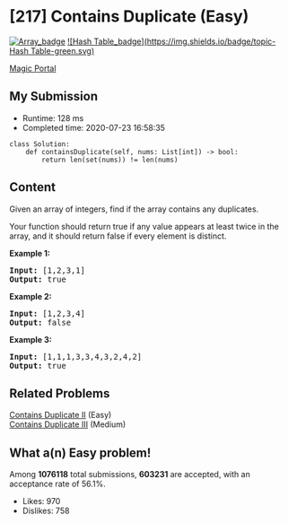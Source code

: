 # [217] Contains Duplicate (Easy)

[![Array_badge](https://img.shields.io/badge/topic-Array-green.svg)](https://leetcode.com/problems/contains-duplicate/)  [![Hash Table_badge](https://img.shields.io/badge/topic-Hash Table-green.svg)](https://leetcode.com/problems/contains-duplicate/) 

[Magic Portal](https://leetcode.com/problems/contains-duplicate/)

## My Submission

- Runtime: 128 ms
- Completed time: 2020-07-23 16:58:35

```python3
class Solution:
    def containsDuplicate(self, nums: List[int]) -> bool:
        return len(set(nums)) != len(nums)
```

## Content
<p>Given an array of integers, find if the array contains any duplicates.</p>

<p>Your function should return true if any value appears at least twice in the array, and it should return false if every element is distinct.</p>

<p><strong>Example 1:</strong></p>

<pre>
<strong>Input:</strong> [1,2,3,1]
<strong>Output:</strong> true</pre>

<p><strong>Example 2:</strong></p>

<pre>
<strong>Input: </strong>[1,2,3,4]
<strong>Output:</strong> false</pre>

<p><strong>Example 3:</strong></p>

<pre>
<strong>Input: </strong>[1,1,1,3,3,4,3,2,4,2]
<strong>Output:</strong> true</pre>


## Related Problems
[Contains Duplicate II](https://leetcode.com/problems/contains-duplicate-ii/) (Easy) <br>
[Contains Duplicate III](https://leetcode.com/problems/contains-duplicate-iii/) (Medium) <br>

## What a(n) Easy problem!
Among **1076118** total submissions, **603231** are accepted, with an acceptance rate of 56.1%. <br>

- Likes: 970
- Dislikes: 758

